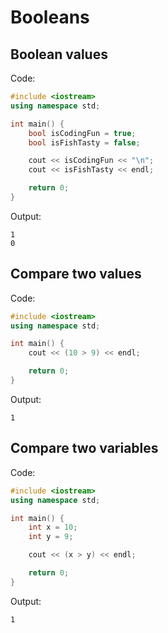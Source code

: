 # Booleans

## Boolean values

Code:

```cpp
#include <iostream>
using namespace std;

int main() {
    bool isCodingFun = true;
    bool isFishTasty = false;

    cout << isCodingFun << "\n";
    cout << isFishTasty << endl;

    return 0;
}
```

Output:

```text
1
0
```

## Compare two values

Code:

```cpp
#include <iostream>
using namespace std;

int main() {
    cout << (10 > 9) << endl;

    return 0;
}
```

Output:

```text
1
```

## Compare two variables

Code:

```cpp
#include <iostream>
using namespace std;

int main() {
    int x = 10;
    int y = 9;

    cout << (x > y) << endl;

    return 0;
}
```

Output:

```text
1
```